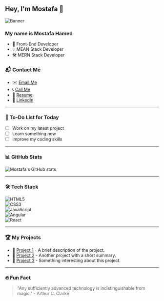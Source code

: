 ## Hey, I'm Mostafa 👋

![Banner](https://your-banner-image-url.com)

### My name is Mostafa Hamed
- 💪 Front-End Developer  
- 💡 MEAN Stack Developer  
- 🛠️ MERN Stack Developer  

### 📬 Contact Me
- ✉️ [Email Me](mailto:your-email@example.com)
- 📞 [Call Me](tel:your-phone-number)
- 📄 [Resume](your-resume-link)
- 🔗 [LinkedIn](your-linkedin-profile)

---

### 🚀 To-Do List for Today
- [ ] Work on my latest project
- [ ] Learn something new
- [ ] Improve my coding skills

---

### 📊 GitHub Stats
![Mostafa's GitHub stats](https://github-readme-stats.vercel.app/api?username=your-github-username&show_icons=true&theme=radical)

---

### 🛠️ Tech Stack
![HTML5](https://img.shields.io/badge/-HTML5-E34F26?style=flat-square&logo=html5&logoColor=white)  
![CSS3](https://img.shields.io/badge/-CSS3-1572B6?style=flat-square&logo=css3)  
![JavaScript](https://img.shields.io/badge/-JavaScript-F7DF1E?style=flat-square&logo=javascript&logoColor=black)  
![Angular](https://img.shields.io/badge/-Angular-DD0031?style=flat-square&logo=angular)  
![React](https://img.shields.io/badge/-React-61DAFB?style=flat-square&logo=react&logoColor=black)  

---

### 🏆 My Projects
- 🚀 [Project 1](your-project-link) - A brief description of the project.
- 🌟 [Project 2](your-project-link) - Another project with a short summary.
- 🔧 [Project 3](your-project-link) - Something interesting about this project.

---

### 🔥 Fun Fact
> "Any sufficiently advanced technology is indistinguishable from magic." - Arthur C. Clarke

